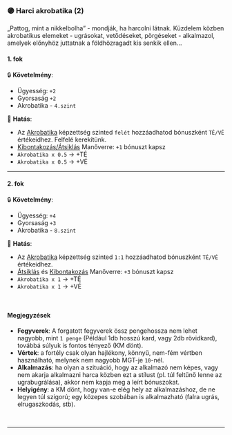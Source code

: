### 🟣 Harci akrobatika (2)

„Pattog, mint a nikkelbolha” - mondják, ha harcolni látnak.
Küzdelem közben akrobatikus elemeket - ugrásokat, vetődéseket, pörgéseket - alkalmazol, amelyek előnyhöz juttatnak a földhözragadt kis senkik ellen...

#### 1. fok

🔒 **Követelmény**:
- Ügyesség: `+2`
- Gyorsaság `+2`
- Akrobatika - `4.szint`

🌟 **Hatás**:
- Az [Akrobatika](../kepzettsegek/akrobatika.md) képzettség szinted `felét` hozzáadhatod bónuszként `TÉ/VÉ` értékeidhez. Felfelé kerekítünk.
- [Kibontakozás/Átsiklás](../065_05_altalanos_manoverek.md#kibontakozás) Manőverre: `+1` bónuszt kapsz
- `Akrobatika x 0.5` → +TÉ
- `Akrobatika x 0.5` → +VÉ

---
#### 2. fok

🔒 **Követelmény**:
- Ügyesség: `+4`
- Gyorsaság `+3`
- Akrobatika - `8.szint`

🌟 **Hatás**:
- Az [Akrobatika](../kepzettsegek/akrobatika.md) képzettség szinted `1:1` hozzáadhatod bónuszként `TÉ/VÉ` értékeidhez.
- [Átsiklás](../065_05_altalanos_manoverek.md#%C3%A1tsikl%C3%A1s) és [Kibontakozás](../065_05_altalanos_manoverek.md#kibontakozás) Manőverre: `+3` bónuszt kapsz
- `Akrobatika x 1` → +TÉ
- `Akrobatika x 1` → +VÉ

<br />

#### Megjegyzések

- **Fegyverek**: A forgatott fegyverek össz pengehossza nem lehet nagyobb, mint `1 penge` (Például 1db hosszú kard, vagy 2db rövidkard), továbbá súlyuk is fontos tényező (KM dönt).
- **Vértek**: a fortély csak olyan hajlékony, könnyű, nem-fém vértben használható, melynek nem nagyobb MGT-je `10`-nél.
- **Alkalmazás**:  ha olyan a szituáció, hogy az alkalmazó nem képes, vagy nem akarja alkalmazni harca közben ezt a stílust (pl. túl feltűnő lenne az ugrabugrálása), akkor nem kapja meg a leírt bónuszokat.
- **Helyigény**: a KM dönt, hogy van-e elég hely az alkalmazáshoz, de ne legyen túl szigorú; egy közepes szobában is alkalmazható (falra ugrás, elrugaszkodás, stb).

<br />

---
